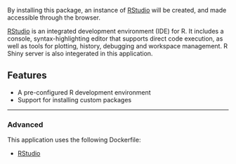 By installing this package, an instance of [RStudio](https://www.rstudio.com/products/RStudio/) will be created, and made accessible through the browser.

[RStudio](https://www.rstudio.com/products/RStudio/) is an integrated development environment (IDE) for R. It includes a console, syntax-highlighting editor that supports direct code execution, as well as tools for plotting, history, debugging and workspace management. R Shiny server is also integerated in this application.

## Features
- A pre-configured R development environment
- Support for installing custom packages

------

### Advanced
This application uses the following Dockerfile:

- [RStudio](https://github.com/Uninett/helm-charts-dockerfiles/tree/7fb982a/rstudio/server/Dockerfile)
